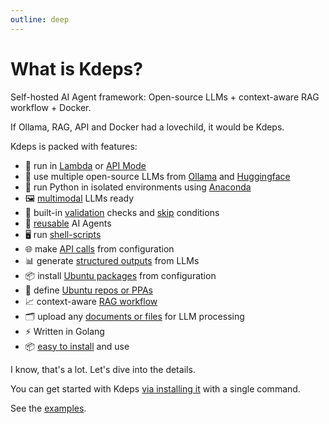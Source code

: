 ```yaml
---
outline: deep
---
```


# What is Kdeps?

Self-hosted AI Agent framework: Open-source LLMs + context-aware RAG workflow + Docker.

If Ollama, RAG, API and Docker had a lovechild, it would be Kdeps.

Kdeps is packed with features:
- 🚀 run in [Lambda](getting-started/configuration/workflow.md#lambda-mode) or [API Mode](getting-started/configuration/workflow.md#api-server-settings)
- 🤖 use multiple open-source LLMs from [Ollama](getting-started/configuration/workflow.md#llm-models) and [Huggingface](https://github.com/kdeps/examples/tree/main/huggingface_imagegen_api)
- 🐍 run Python in isolated environments using [Anaconda](getting-started/resources/python.md)
- 🖼️ [multimodal](getting-started/resources/multimodal.md) LLMs ready
- 💅 built-in [validation](getting-started/resources/validations.md) checks and [skip](getting-started/resources/skip.md) conditions
- 🔄 [reusable](getting-started/resources/remix.md) AI Agents
- 🖥️ run [shell-scripts](getting-started/resources/exec.md)
- 🌐 make [API calls](getting-started/resources/client.md) from configuration
- 📊 generate [structured outputs](getting-started/resources/llm.md#chat-block) from LLMs
- 📦 install [Ubuntu packages](getting-started/configuration/workflow.md#ubuntu-packages) from configuration
- 📜 define [Ubuntu repos or PPAs](getting-started/configuration/workflow.md#ubuntu-repositories)
- 📈 context-aware [RAG workflow](getting-started/resources/kartographer.md)
- 🗂️ upload any [documents or files](getting-started/tutorials/files.md) for LLM processing
- ⚡ Written in Golang
- 📦 [easy to install](getting-started/introduction/installation.md) and use

I know, that's a lot. Let's dive into the details.

You can get started with Kdeps [via installing it](getting-started/introduction/installation.md) with a single command.

See the [examples](https://github.com/kdeps/examples).

<script setup>
import { withBase } from 'vitepress'
import { useSidebar } from 'vitepress/theme'

const { sidebarGroups } = useSidebar()
</script>
